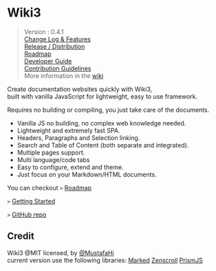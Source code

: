 
# Wiki3

> Version : 0.4.1  
> [Change Log & Features](/Developer/Wiki3/change-log)  
> [Release / Distribution](https://github.com/MustafaHi/Wiki3/tree/main/Release)  
> [Roadmap](/Developer/Wiki3/RoadMap)  
> [Developer Guide](/Developer)  
> [Contribution Guidelines](/Developer/Developer/Contribute)  
> More information in the [wiki](https://github.com/MustafaHi/Wiki3/wiki)  

Create documentation websites quickly with Wiki3,  
built with vanilla JavaScript for lightweight, easy to use framework.  

Requires no building or compiling, you just take care of the documents.

+ Vanilla JS no building, no complex web knowledge needed.
+ Lightweight and extremely fast SPA.
+ Headers, Paragraphs and Selection linking.
+ Search and Table of Content (both separate and integrated).
+ Multiple pages support.
+ Multi language/code tabs
+ Easy to configure, extend and theme.
+ Just focus on your Markdown/HTML documents.

You can checkout `>` [Roadmap](/Developer/Wiki3/RoadMap)

`>` [Getting Started](/Main/Getting-Started/Installation)

`>` [GitHub repo](https://github.com/MustafaHi/Wiki3/)


## Credit
Wiki3 @MIT licensed, by [@MustafaHi](https://github.com/MustafaHi)  
current version use the following libraries: 
[Marked](https://github.com/markedjs/marked)
[Zenscroll](https://github.com/zengabor/zenscroll)
[PrismJS](https://github.com/PrismJS/prism)

